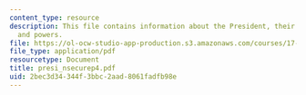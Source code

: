 ```yaml
---
content_type: resource
description: This file contains information about the President, their national security
  and powers.
file: https://ol-ocw-studio-app-production.s3.amazonaws.com/courses/17-460-defense-politics-spring-2006/2bec3d34344f3bbc2aad8061fadfb98e_presi_nsecurep4.pdf
file_type: application/pdf
resourcetype: Document
title: presi_nsecurep4.pdf
uid: 2bec3d34-344f-3bbc-2aad-8061fadfb98e
---
```

